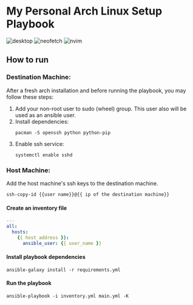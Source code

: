 # My Personal Arch Linux Setup Playbook

![desktop](https://user-images.githubusercontent.com/15658403/169669672-5638299d-fc7c-4a6d-80f3-6c1e8723eb8e.png)
![neofetch](https://user-images.githubusercontent.com/15658403/169669675-a207218d-219d-4afd-a70b-3ff43a84965e.png)
![nvim](https://user-images.githubusercontent.com/15658403/169669677-01e637d0-58b2-4460-a842-0ae72f1732da.png)


## How to run

### Destination Machine:

After a fresh arch installation and before running the playbook, you may follow these steps:

1. Add your non-root user to sudo (wheel) group. This user also will be used as an ansible user.
2. Install dependencies:
    ```
    pacman -S openssh python python-pip
    ```
3. Enable ssh service:
    ```
    systemctl enable sshd
    ```

### Host Machine:

Add the host machine's ssh keys to the destination machine.

```
ssh-copy-id {{user name}}@{{ ip of the destination machine}}

```

#### Create an inventory file

```yml
---
all:
  hosts:
    {{ host_address }}:
      ansible_user: {{ user_name }}

```

#### Install playbook dependencies
```
ansible-galaxy install -r requirements.yml
```

#### Run the playbook
```
ansible-playbook -i inventory.yml main.yml -K
```
